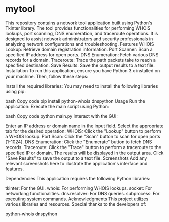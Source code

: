 # mytool
This repository contains a network tool application built using Python's Tkinter library. The tool provides functionalities for performing WHOIS lookups, port scanning, DNS enumeration, and traceroute operations. It is designed to assist network administrators and security professionals in analyzing network configurations and troubleshooting.
Features
WHOIS Lookup: Retrieve domain registration information.
Port Scanner: Scan a specified IP address for open ports.
DNS Enumeration: Fetch various DNS records for a domain.
Traceroute: Trace the path packets take to reach a specified destination.
Save Results: Save the output results to a text file.
Installation
To run this application, ensure you have Python 3.x installed on your machine. Then, follow these steps:

Install the required libraries: You may need to install the following libraries using pip:

bash
Copy code
pip install python-whois dnspython
Usage
Run the application: Execute the main script using Python:

bash
Copy code
python main.py
Interact with the GUI:

Enter an IP address or domain name in the input field.
Select the appropriate tab for the desired operation:
WHOIS: Click the "Lookup" button to perform a WHOIS lookup.
Port Scan: Click the "Scan" button to scan for open ports (1-1024).
DNS Enumeration: Click the "Enumerate" button to fetch DNS records.
Traceroute: Click the "Trace" button to perform a traceroute to the specified IP or domain.
The results will be displayed in the output area.
Click "Save Results" to save the output to a text file.
Screenshots
Add any relevant screenshots here to illustrate the application's interface and features.


Dependencies
This application requires the following Python libraries:

tkinter: For the GUI.
whois: For performing WHOIS lookups.
socket: For networking functionalities.
dns.resolver: For DNS queries.
subprocess: For executing system commands.
Acknowledgments
This project utilizes various libraries and resources. Special thanks to the developers of:

python-whois
dnspython
